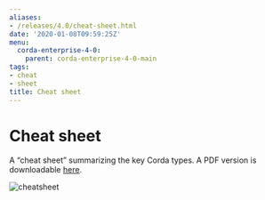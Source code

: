 ```yaml
---
aliases:
- /releases/4.0/cheat-sheet.html
date: '2020-01-08T09:59:25Z'
menu:
  corda-enterprise-4-0:
    parent: corda-enterprise-4-0-main
tags:
- cheat
- sheet
title: Cheat sheet
---
```



# Cheat sheet

A “cheat sheet” summarizing the key Corda types. A PDF version is downloadable [here](/en/pdf/corda-cheat-sheet.pdf).

![cheatsheet](/en/images/cheatsheet.jpg "cheatsheet")


